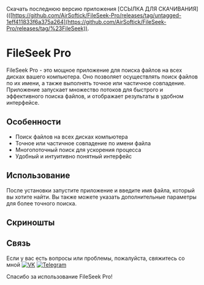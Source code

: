 Скачать последнюю версию приложения [ССЫЛКА ДЛЯ СКАЧИВАНИЯ](([https://github.com/AirSoftick/FileSeek-Pro/releases/tag/untagged-1eff411833f6a375a264](https://github.com/AirSoftick/FileSeek-Pro/releases/tag/%23FileSeek)).

# FileSeek Pro

FileSeek Pro - это мощное приложение для поиска файлов на всех дисках вашего компьютера. Оно позволяет осуществлять поиск файлов по их имени, а также выполнять точное или частичное совпадение. Приложение запускает множество потоков для быстрого и эффективного поиска файлов, и отображает результаты в удобном интерфейсе.

## Особенности

- Поиск файлов на всех дисках компьютера
- Точное или частичное совпадение по имени файла
- Многопоточный поиск для ускорения процесса
- Удобный и интуитивно понятный интерфейс

## Использование

После установки запустите приложение и введите имя файла, который вы хотите найти. Вы также можете указать дополнительные параметры для более точного поиска.

## Скриношты


## Связь

Если у вас есть вопросы или проблемы, пожалуйста, свяжитесь со мной  <a href="https://vk.com/id516616309"><img src="https://img.shields.io/badge/-VK-blue?style=flat-square&logo=vk&logoColor=white" alt="VK"></a> <a href="https://t.me/KapuStencka"><img src="https://img.shields.io/badge/-Telegram-blue?style=flat-square&logo=telegram&logoColor=white" alt="Telegram"></a>

Спасибо за использование FileSeek Pro!
